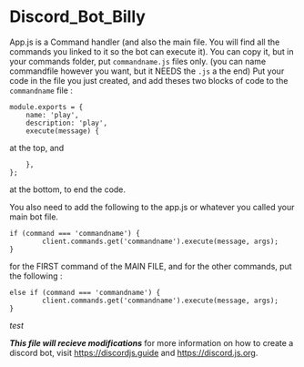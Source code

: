 # Discord_Bot_Billy
App.js is a Command handler (and also the main file. You will find all the commands you linked to it so the bot can execute it). You can copy it, but in your commands folder, put `commandname.js`  files only. (you can name commandfile however you want, but it NEEDS the `.js` a the end) Put your code in the file you just created, and add theses two blocks of code to the `commandname` file : 
```
module.exports = {
    name: 'play',
    description: 'play',
    execute(message) {
```

at the top, and
```
    },
};
```
at the bottom, to end the code.

You also need to add the following to the app.js or whatever you called your main bot file.
```
if (command === 'commandname') {
		client.commands.get('commandname').execute(message, args);
}
```
for the FIRST command of the MAIN FILE, and for the other commands, put the following :
```
else if (command === 'commandname') {
		client.commands.get('commandname').execute(message, args);
}
```
_test_

***This file will recieve modifications***
for more information on how to create a discord bot, visit https://discordjs.guide and https://discord.js.org.
